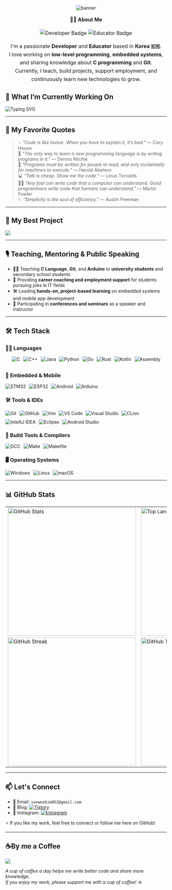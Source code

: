 <p align="center">
  <img src="https://capsule-render.vercel.app/api?type=waving&color=gradient&height=200&section=header&text=👋+Hi+there,+I'm+Sunwoo+Kim!&fontSize=40&fontColor=ffffff&fontAlign=50" alt="banner"/>
</p>

<div align="center" style="max-width: 700px; margin: auto; font-size: 16px; line-height: 1.6;">
  <p><strong>👨‍💻 About Me</strong></p>
  <img src="https://img.shields.io/badge/Developer-0A66C2?style=for-the-badge&logo=c&logoColor=white" alt="Developer Badge"/>
  <img src="https://img.shields.io/badge/Educator-FF6F00?style=for-the-badge&logo=bookstack&logoColor=white" alt="Educator Badge"/>
  <p>
    I'm a passionate <strong>Developer</strong> and <strong>Educator</strong> based in <strong>Korea 🇰🇷</strong>.<br/>
    I love working on <strong>low-level programming</strong>, <strong>embedded systems</strong>, and sharing knowledge about <strong>C programming</strong> and <strong>Git</strong>.<br/>
    Currently, I teach, build projects, support employment, and continuously learn new technologies to grow.
  </p>
</div>



## 🌟 What I’m Currently Working On

<img src="https://readme-typing-svg.demolab.com?font=Fira+Code&weight=500&size=20&pause=1000&color=1E90FF&width=900&height=80&lines=Building+examples+and+libraries+for+Object-Oriented+Programming+in+C;Developing+interactive+learning+materials+for+my+students" alt="Typing SVG" />

---

## 💬 My Favorite Quotes

> 💡 *"Code is like humor. When you have to explain it, it’s bad."* — Cory House  
> 🧠 *"The only way to learn a new programming language is by writing programs in it."* — Dennis Ritchie  
> 👥 *"Programs must be written for people to read, and only incidentally for machines to execute."* — Harold Abelson  
> 💻 *"Talk is cheap. Show me the code."* — Linus Torvalds  
> 🧑‍💻 *"Any fool can write code that a computer can understand. Good programmers write code that humans can understand."* — Martin Fowler  
> ✨ *"Simplicity is the soul of efficiency."* — Austin Freeman  

---

## 🚀 My Best Project

<p>
  <a href="https://github.com/sunwookim05/Object-Oriented-C-Language">
    <img src="https://github-readme-stats.vercel.app/api/pin/?username=sunwookim05&repo=Object-Oriented-C-Language&theme=tokyonight&hide_border=true" />
  </a>
</p>

---

## 🎙️ Teaching, Mentoring & Public Speaking

- 👨‍🏫 Teaching **C Language**, **Git**, and **Arduino** to **university students** and secondary school students  
- 🧭 Providing **career coaching and employment support** for students pursuing jobs in IT fields  
- 🛠️ Leading **hands-on, project-based learning** on embedded systems and mobile app development  
- 📢 Participating in **conferences and seminars** as a speaker and instructor  

---

## 🛠️ Tech Stack

### 🧑‍💻 Languages  
<div style="display: flex; flex-wrap: wrap; gap: 10px; justify-content: center; margin-bottom: 2rem;">
  <img src="https://img.shields.io/badge/C-A8B9CC?style=flat-square&logo=c&logoColor=white" alt="C" />
  <img src="https://img.shields.io/badge/C++-00599C?style=flat-square&logo=c%2B%2B&logoColor=white" alt="C++" />
  <img src="https://img.shields.io/badge/Java-007396?style=flat-square&logo=coffeescript&logoColor=white" alt="Java" />
  <img src="https://img.shields.io/badge/Python-3776AB?style=flat-square&logo=python&logoColor=white" alt="Python" />
  <img src="https://img.shields.io/badge/Go-00ADD8?style=flat-square&logo=go&logoColor=white" alt="Go" />
  <img src="https://img.shields.io/badge/Rust-000000?style=flat-square&logo=rust&logoColor=white" alt="Rust" />
  <img src="https://img.shields.io/badge/Kotlin-7F52FF?style=flat-square&logo=kotlin&logoColor=white" alt="Kotlin" />
  <img src="https://img.shields.io/badge/Assembly-6E4C13?style=flat-square&logo=compilerexplorer&logoColor=white" alt="Assembly" />
</div>

### 📱 Embedded & Mobile  
<div style="display: flex; flex-wrap: wrap; gap: 10px; align-items: center;">
  <img src="https://img.shields.io/badge/STM32-03234B?style=flat-square&logo=stmicroelectronics&logoColor=white" alt="STM32" />
  <img src="https://img.shields.io/badge/ESP32-000000?style=flat-square&logo=espressif&logoColor=white" alt="ESP32" />
  <img src="https://img.shields.io/badge/Android-3DDC84?style=flat-square&logo=android&logoColor=white" alt="Android" />
  <img src="https://img.shields.io/badge/Arduino-00979D?style=flat-square&logo=arduino&logoColor=white" alt="Arduino" />
</div>

### 🛠️ Tools & IDEs  
<div style="display: flex; flex-wrap: wrap; gap: 10px; align-items: center;">
  <img src="https://img.shields.io/badge/Git-F05032?style=flat-square&logo=git&logoColor=white" alt="Git" />
  <img src="https://img.shields.io/badge/GitHub-181717?style=flat-square&logo=github&logoColor=white" alt="GitHub" />
  <img src="https://img.shields.io/badge/Vim-019733?style=flat-square&logo=vim&logoColor=white" alt="Vim" />
  <img src="https://img.shields.io/badge/VS%20Code-007ACC?style=flat-square&logo=visual-studio-code&logoColor=white" alt="VS Code" />
  <img src="https://img.shields.io/badge/Visual%20Studio-5C2D91?style=flat-square&logo=visual-studio&logoColor=white" alt="Visual Studio" />
  <img src="https://img.shields.io/badge/CLion-000000?style=flat-square&logo=clion&logoColor=white" alt="CLion" />
  <img src="https://img.shields.io/badge/IntelliJ%20IDEA-000000?style=flat-square&logo=intellij-idea&logoColor=white" alt="IntelliJ IDEA" />
  <img src="https://img.shields.io/badge/Eclipse-2C2255?style=flat-square&logo=eclipse-ide&logoColor=white" alt="Eclipse" />
  <img src="https://img.shields.io/badge/Android%20Studio-3DDC84?style=flat-square&logo=android-studio&logoColor=white" alt="Android Studio" />
</div>

### 🧱 Build Tools & Compilers  
<div style="display: flex; flex-wrap: wrap; gap: 10px; align-items: center;">
  <img src="https://img.shields.io/badge/GCC-353a42?style=flat-square&logo=gnu&logoColor=white" alt="GCC" />
  <img src="https://img.shields.io/badge/Make-000000?style=flat-square&logo=gnubash&logoColor=white" alt="Make" />
  <img src="https://img.shields.io/badge/Makefile-3776AB?style=flat-square&logo=gnubash&logoColor=white" alt="Makefile" />
</div>

### 🖥️ Operating Systems  
<div style="display: flex; flex-wrap: wrap; gap: 10px; align-items: center;">
  <img src="https://img.shields.io/badge/Windows-0078D6?style=flat-square&logo=windows&logoColor=white" alt="Windows" />
  <img src="https://img.shields.io/badge/Linux-FCC624?style=flat-square&logo=linux&logoColor=black" alt="Linux" />
  <img src="https://img.shields.io/badge/macOS-000000?style=flat-square&logo=apple&logoColor=white" alt="macOS" />
</div>

---

## 📊 GitHub Stats

<div align="center">

<div align="center">

<table>
  <tr>
    <td><img src="https://github-readme-stats.vercel.app/api?username=sunwookim05&show_icons=true&theme=tokyonight&animate=true&custom_title=Sunwoo%27s%20GitHub%20Stats&hide_border=true&card_width=400" alt="GitHub Stats" width="400"/></td>
    <td><img src="https://github-readme-stats.vercel.app/api/top-langs/?username=sunwookim05&langs_count=10&layout=compact&theme=tokyonight&hide_border=true&card_width=400" alt="Top Languages" width="400"/></td>
  </tr>
  <tr>
    <td><img src="https://streak-stats.demolab.com/?user=sunwookim05&theme=tokyonight&hide_border=true" alt="GitHub Streak" width="400"/></td>
    <td><img src="https://github-profile-trophy.vercel.app/?username=sunwookim05&theme=tokyonight&column=7&margin-w=10&margin-h=15" alt="GitHub Trophy" width="400"/></td>
  </tr>
</table>

</div>


</div>

---

## 📫 Let's Connect

- 📧 Email: ```sunwookim052@gmail.com```
- 📖 Blog: [![Tistory](https://img.shields.io/badge/Tistory-Blog-black?style=flat&logo=tistory&logoColor=white)](https://sunwoo-psychiatric-ward.tistory.com/)
- 📸 Instagram: [![Instagram](https://img.shields.io/badge/Instagram-@sunwookim05-E4405F?style=flat&logo=instagram&logoColor=white)](https://instagram.com/sunwookim05)

⭐️ If you like my work, feel free to connect or follow me here on GitHub!

---

## ☕By me a Coffee

<p>
  <a href="https://www.buymeacoffee.com/sunwookim05" target="_blank">
    <img src="https://img.shields.io/badge/☕-Buy%20Me%20a%20Coffee-ffdd00?style=flat-square">
  </a>
</p>
<p>
  <i>
    A cup of coffee a day helps me write better code and share more knowledge.<br/>
    If you enjoy my work, please support me with a cup of coffee! ☕
  </i>
</p>
